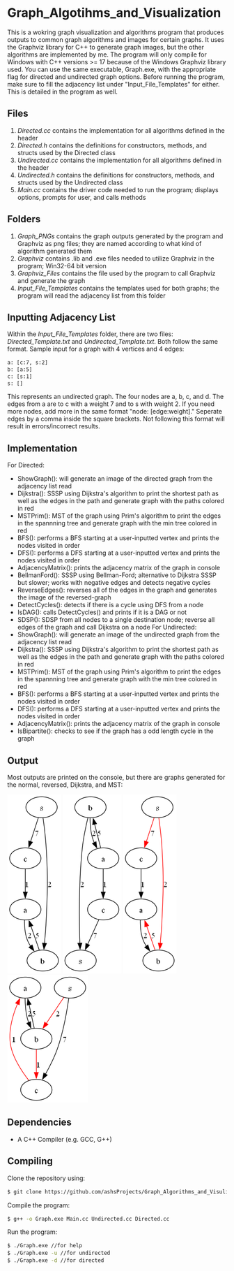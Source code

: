 # Graph_Algotihms_and_Visualization
This is a wokring graph visualization and algorithms program that produces outputs to common graph algorithms and images for certain graphs.
It uses the Graphviz library for C++ to generate graph images, but the other algorithms are implemented by me. The program will only compile
for Windows with C++ versions >= 17 because of the Windows Graphviz library used. You can use the same executable, Graph.exe, with the appropriate
flag for directed and undirected graph options. Before running the program, make sure to fill the adjacency list under "Input_File_Templates" for
either. This is detailed in the program as well. 

## Files
1. *Directed.cc* contains the implementation for all algorithms defined in the header
2. *Directed.h* contains the definitions for constructors, methods, and structs used by the Directed class
3. *Undirected.cc* contains the implementation for all algorithms defined in the header 
4. *Undirected.h* contains the definitions for constructors, methods, and structs used by the Undirected class
5. *Main.cc* contains the driver code needed to run the program; displays options,  prompts for user, and calls methods

## Folders
1. *Graph_PNGs* contains the graph outputs generated by the program and Graphviz as png files; they are named according to what kind of algorithm generated them
2. *Graphviz* contains .lib and .exe files needed to utilize Graphviz in the program; Win32-64 bit version
3. *Graphviz_Files* contains the file used by the program to call Graphviz and generate the graph
4. *Input_File_Templates* contains the templates used for both graphs; the program will read the adjacency list from this folder

## Inputting Adjacency List
Within the *Input_File_Templates* folder, there are two files: *Directed_Template.txt* and *Undirected_Template.txt*. Both follow the same format.
Sample input for a graph with 4 vertices and 4 edges:
```
a: [c:7, s:2]
b: [a:5]
c: [s:1]
s: []
```
This represents an undirected graph. The four nodes are a, b, c, and d. The edges from a are to c with a weight 7 and to s with weight 2.
If you need more nodes, add more in the same format "node: [edge:weight]." Seperate edges by a comma inside the square brackets.
Not following this format will result in errors/incorrect results.

## Implementation
For Directed:
  - ShowGraph(): will generate an image of the directed graph from the adjacency list read
  - Dijkstra(): SSSP using Dijkstra's algorithm to print the shortest path as well as the edges in the path and generate graph with the paths colored in red
  - MSTPrim(): MST of the graph using Prim's algorithm to print the edges in the spannning tree and generate graph with the min tree colored in red
  - BFS(): performs a BFS starting at a user-inputted vertex and prints the nodes visited in order
  - DFS(): performs a DFS starting at a user-inputted vertex and prints the nodes visited in order
  - AdjacencyMatrix(): prints the adjacency matrix of the graph in console
  - BellmanFord(): SSSP using Bellman-Ford; alternative to Dijkstra SSSP but slower; works with negative edges and detects negative cycles
  - ReverseEdges(): reverses all of the edges in the graph and generates the image of the reversed-graph
  - DetectCycles(): detects if there is a cycle using DFS from a node
  - IsDAG(): calls DetectCycles() and prints if it is a DAG or not
  - SDSP(): SDSP from all nodes to a single destination node; reverse all edges of the graph and call Dijkstra on a node
For Undirected:
  - ShowGraph(): will generate an image of the undirected graph from the adjacency list read
  - Dijkstra(): SSSP using Dijkstra's algorithm to print the shortest path as well as the edges in the path and generate graph with the paths colored in red
  - MSTPrim(): MST of the graph using Prim's algorithm to print the edges in the spannning tree and generate graph with the min tree colored in red
  - BFS(): performs a BFS starting at a user-inputted vertex and prints the nodes visited in order
  - DFS(): performs a DFS starting at a user-inputted vertex and prints the nodes visited in order
  - AdjacencyMatrix(): prints the adjacency matrix of the graph in console
  - IsBipartite(): checks to see if the graph has a odd length cycle in the graph

## Output
Most outputs are printed on the console, but there are graphs generated for the normal, reversed, Dijkstra, and MST:

![Normal](Graph_PNGs/normal_directed_graph.png) ![Prims](Graph_PNGs/reversed_directed_graph.png) ![Prims](Graph_PNGs/dijkstras_directed_graph.png) ![Prims](Graph_PNGs/prims_directed_graph.png)

## Dependencies
- A C++ Compiler (e.g. GCC, G++)

## Compiling
Clone the repository using:
```bash
$ git clone https://github.com/ashsProjects/Graph_Algorithms_and_Visulization.git
```

Compile the program:
```bash
$ g++ -o Graph.exe Main.cc Undirected.cc Directed.cc
```

Run the program:
```bash
$ ./Graph.exe //for help
$ ./Graph.exe -u //for undirected
$ ./Graph.exe -d //for directed
```
